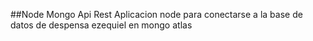 ##Node Mongo Api Rest
Aplicacion node para conectarse a la base de datos de despensa ezequiel en mongo atlas